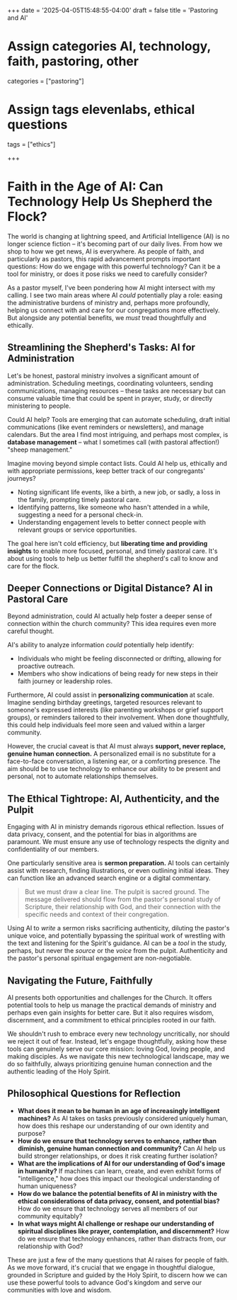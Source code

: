 +++
date = '2025-04-05T15:48:55-04:00'
draft = false
title = 'Pastoring and AI'

# Assign categories AI, technology, faith, pastoring, other
categories = ["pastoring"]
# Assign tags elevenlabs, ethical questions
tags = ["ethics"]

+++

# Faith in the Age of AI: Can Technology Help Us Shepherd the Flock?

The world is changing at lightning speed, and Artificial Intelligence (AI) is no longer science fiction – it's becoming part of our daily lives. From how we shop to how we get news, AI is everywhere. As people of faith, and particularly as pastors, this rapid advancement prompts important questions: How do we engage with this powerful technology? Can it be a tool for ministry, or does it pose risks we need to carefully consider?

As a pastor myself, I've been pondering how AI might intersect with my calling. I see two main areas where AI *could* potentially play a role: easing the administrative burdens of ministry and, perhaps more profoundly, helping us connect with and care for our congregations more effectively. But alongside any potential benefits, we *must* tread thoughtfully and ethically.

## Streamlining the Shepherd's Tasks: AI for Administration

Let's be honest, pastoral ministry involves a significant amount of administration. Scheduling meetings, coordinating volunteers, sending communications, managing resources – these tasks are necessary but can consume valuable time that could be spent in prayer, study, or directly ministering to people.

Could AI help? Tools are emerging that can automate scheduling, draft initial communications (like event reminders or newsletters), and manage calendars. But the area I find most intriguing, and perhaps most complex, is **database management** – what I sometimes call (with pastoral affection!) "sheep management."

Imagine moving beyond simple contact lists. Could AI help us, ethically and with appropriate permissions, keep better track of our congregants' journeys?
* Noting significant life events, like a birth, a new job, or sadly, a loss in the family, prompting timely pastoral care.
* Identifying patterns, like someone who hasn't attended in a while, suggesting a need for a personal check-in.
* Understanding engagement levels to better connect people with relevant groups or service opportunities.

The goal here isn't cold efficiency, but **liberating time and providing insights** to enable more focused, personal, and timely pastoral care. It's about using tools to help us better fulfill the shepherd's call to know and care for the flock.

## Deeper Connections or Digital Distance? AI in Pastoral Care

Beyond administration, could AI actually help foster a deeper sense of connection within the church community? This idea requires even more careful thought.

AI's ability to analyze information *could* potentially help identify:
* Individuals who might be feeling disconnected or drifting, allowing for proactive outreach.
* Members who show indications of being ready for new steps in their faith journey or leadership roles.

Furthermore, AI could assist in **personalizing communication** at scale. Imagine sending birthday greetings, targeted resources relevant to someone's expressed interests (like parenting workshops or grief support groups), or reminders tailored to their involvement. When done thoughtfully, this could help individuals feel more seen and valued within a larger community.

However, the crucial caveat is that AI must always **support, never replace, genuine human connection.** A personalized email is no substitute for a face-to-face conversation, a listening ear, or a comforting presence. The aim should be to use technology to enhance our ability to be present and personal, not to automate relationships themselves.

## The Ethical Tightrope: AI, Authenticity, and the Pulpit

Engaging with AI in ministry demands rigorous ethical reflection. Issues of data privacy, consent, and the potential for bias in algorithms are paramount. We must ensure any use of technology respects the dignity and confidentiality of our members.

One particularly sensitive area is **sermon preparation.** AI tools can certainly assist with research, finding illustrations, or even outlining initial ideas. They can function like an advanced search engine or a digital commentary.

> But we must draw a clear line. The pulpit is sacred ground. The message delivered should flow from the pastor's personal study of Scripture, their relationship with God, and their connection with the specific needs and context of their congregation.

Using AI to *write* a sermon risks sacrificing authenticity, diluting the pastor's unique voice, and potentially bypassing the spiritual work of wrestling with the text and listening for the Spirit's guidance. AI can be a *tool* in the study, perhaps, but never the *source* or the *voice* from the pulpit. Authenticity and the pastor's personal spiritual engagement are non-negotiable.

## Navigating the Future, Faithfully

AI presents both opportunities and challenges for the Church. It offers potential tools to help us manage the practical demands of ministry and perhaps even gain insights for better care. But it also requires wisdom, discernment, and a commitment to ethical principles rooted in our faith.

We shouldn't rush to embrace every new technology uncritically, nor should we reject it out of fear. Instead, let's engage thoughtfully, asking how these tools can genuinely serve our core mission: loving God, loving people, and making disciples. As we navigate this new technological landscape, may we do so faithfully, always prioritizing genuine human connection and the authentic leading of the Holy Spirit.

## Philosophical Questions for Reflection

* **What does it mean to be human in an age of increasingly intelligent machines?** As AI takes on tasks previously considered uniquely human, how does this reshape our understanding of our own identity and purpose?
* **How do we ensure that technology serves to enhance, rather than diminish, genuine human connection and community?** Can AI help us build stronger relationships, or does it risk creating further isolation?
* **What are the implications of AI for our understanding of God's image in humanity?** If machines can learn, create, and even exhibit forms of "intelligence," how does this impact our theological understanding of human uniqueness?
* **How do we balance the potential benefits of AI in ministry with the ethical considerations of data privacy, consent, and potential bias?** How do we ensure that technology serves all members of our community equitably?
* **In what ways might AI challenge or reshape our understanding of spiritual disciplines like prayer, contemplation, and discernment?** How do we ensure that technology enhances, rather than distracts from, our relationship with God?

These are just a few of the many questions that AI raises for people of faith. As we move forward, it's crucial that we engage in thoughtful dialogue, grounded in Scripture and guided by the Holy Spirit, to discern how we can use these powerful tools to advance God's kingdom and serve our communities with love and wisdom.